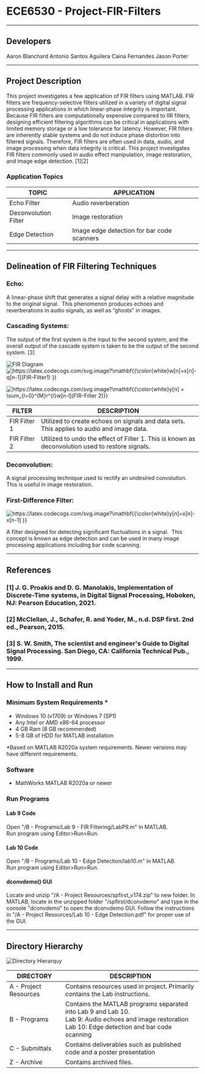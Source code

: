 # ECE6530 - Project-FIR-Filters

---

## Developers
Aaron Blanchard
Antonio Santos Aguilera
Caina Fernandes
Jason Porter




---

## Project Description

This project investigates a few application of FIR filters using MATLAB. FIR filters are frequency-selective filters utilized in a variety of digital signal processing applications in which linear-phase integrity is important.  Because FIR filters are computationally expensive compared to IIR filters, designing efficient filtering algorithms can be critical in applications with limited memory storage or a low tolerance for latency.  However, FIR filters are inherently stable systems and do not induce phase distortion into filtered signals.  Therefore, FIR filters are often used in data, audio, and image processing when data integrity is critical. This project investigates FIR filters commonly used in audio effect manipulation, image restoration, and image edge detection. [1][2]

### Application Topics

| TOPIC                | APPLICATION                                |
| -------------------- | ------------------------------------------ |
| Echo Filter          | Audio reverberation                        |
| Deconvolution Filter | Image restoration                          |
| Edge Detection       | Image edge detection for bar code scanners |


---

## Delineation of FIR Filtering Techniques

### Echo: 

A linear-phase shift that generates a signal delay with a relative magnitude to the original signal.  This phenomenon produces echoes and reverberations in audio signals, as well as “ghosts” in images.

### Cascading Systems: 

The output of the first system is the input to the second system, and the overall output of the cascade system is taken to be the output of the second system. [3]


![FIR Diagram](https://user-images.githubusercontent.com/100549490/166173153-637e9b12-26b2-43a1-802d-3d5b7944050c.svg)
<img src="https://latex.codecogs.com/svg.image?\mathbf{{\color{white}w[n]=x[n]-q[n-1](FIR-Filter1)&space;}}" title="https://latex.codecogs.com/svg.image?\mathbf{{\color{white}w[n]=x[n]-q[n-1](FIR-Filter1) }}" />

<img src="https://latex.codecogs.com/svg.image?\mathbf{{\color{white}y[n]&space;=&space;\sum_{l=0}^{M}r^{l}w[n-l](FIR-Filter&space;2)}}&space;" title="https://latex.codecogs.com/svg.image?\mathbf{{\color{white}y[n] = \sum_{l=0}^{M}r^{l}w[n-l](FIR-Filter 2)}} " />

| FILTER       | DESCRIPTION                                                  |
| ------------ | ------------------------------------------------------------ |
| FIR Filter 1 | Utilized to create echoes on signals and data sets.  This applies to audio and image data. |
| FIR Filter 2 | Utilized to undo the effect of Filter 1.  This is known as deconvolution used to restore signals. |

### Deconvolution:

A signal processing technique used to rectify an undesired convolution.  This is useful in image restoration.

### First-Difference Filter: 

<img src="https://latex.codecogs.com/svg.image?\mathbf{{\color{white}y[n]=x[n]-x[n-1]&space;}}" title="https://latex.codecogs.com/svg.image?\mathbf{{\color{white}y[n]=x[n]-x[n-1] }}" />

A filter designed for detecting significant fluctuations in a signal.  This concept is known as edge detection and can be used in many image processing applications including bar code scanning.

---
## References

### [1] J. G. Proakis and D. G. Manolakis, Implementation of Discrete-Time systems, in Digital Signal Processing, Hoboken, NJ: Pearson Education, 2021.

### [2] McClellan, J., Schafer, R. and Yoder, M., n.d. DSP first. 2nd ed., Pearson, 2015.

### [3] S. W. Smith, The scientist and engineer's Guide to Digital Signal Processing. San Diego, CA: California Technical Pub., 1999.

---
## How to Install and Run

### Minimum System Requirements *

- Windows 10 (v1709) or Windows 7 (SP1)
- Any Intel or AMD x86-64 processor
- 4 GB Ram (8 GB recommended)
- 5-8 GB of HDD for MATLAB installation

*Based on MATLAB R2020a system requirements. Newer versions may have different requirements.

### Software

- MathWorks MATLAB R2020a or newer

### Run Programs

#### Lab 9 Code
Open "/B - Programs/Lab 9 - FIR Filtering/LabP9.m" in MATLAB.  
Run program using Editor>Run>Run.

#### Lab 10 Code
Open "/B - Programs/Lab 10 - Edge Detection/lab10.m" in MATLAB.  
Run program using Editor>Run>Run.

#### dconvdemo() GUI
Locate and unzip "/A - Project Resources/spfirst_v174.zip" to new folder.
In MATLAB, locate in the unzipped folder "/spfirst/dconvdemo" and type in the console "dconvdemo" to open the dconvdemo GUI. 
Follow the instructions in "/A - Project Resources/Lab 10 - Edge Detection.pdf" for proper use of the GUI.




---

## Directory Hierarchy

![Directory Hierarquy](https://user-images.githubusercontent.com/100549490/166179732-e161bd92-3cc5-41f7-bd38-b7301c325056.svg)

| DIRECTORY             | DESCRIPTION                                                  |
| --------------------- | ------------------------------------------------------------ |
| A - Project Resources | Contains resources used in project.  Primarily contains the Lab instructions. |
| B - Programs          | Contains the MATLAB programs separated into Lab 9 and Lab 10. <br />Lab 9: Audio echoes and image restoration <br />Lab 10: Edge detection and bar code scanning |
| C - Submittals        | Contains deliverables such as published code and a poster presentation |
| Z - Archive           | Contains archived files.                                     |

